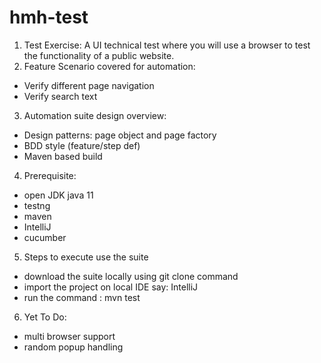# hmh-test
1) Test Exercise: A UI technical test where you will use a browser to test the functionality of a public website.
2) Feature Scenario covered for automation:
  - Verify different page navigation
  - Verify search text
3) Automation suite design overview:
  - Design patterns: page object and page factory
  - BDD style (feature/step def)
  - Maven based build
4) Prerequisite:
  - open JDK java 11
  - testng
  - maven
  - IntelliJ
  - cucumber
5) Steps to execute use the suite
  - download the suite locally using git clone command
  - import the project on local IDE say: IntelliJ
  - run the command : mvn test
6) Yet To Do:
  - multi browser support
  - random popup handling
